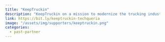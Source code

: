 ```yaml
---
title: "KeepTruckin"
description: "KeepTruckin on a mission to modernize the trucking industry. With the leading fleet management platform, they are bringing trucks online and fundamentally changing the way freight is moved on our roads."
link: https://bit.ly/keeptruckin-techqueria
image: "/assets/img/supporters/keeptruckin.png"
categories:
  - past-partner
---
```

